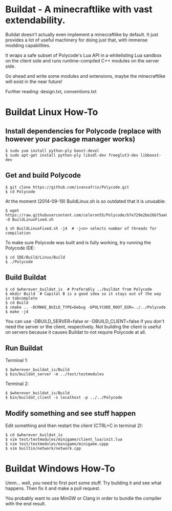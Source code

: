 Buildat - A minecraftlike with vast extendability.
==================================================

Buildat doesn't actually even implement a minecraftlike by default. It just
provides a lot of useful machinery for doing just that, with immense modding
capabilities.

It wraps a safe subset of Polycode's Lua API in a whitelisting Lua sandbox on
the client side and runs runtime-compiled C++ modules on the server side.

Go ahead and write some modules and extensions, maybe the minecraftlike will
exist in the near future!

Further reading: design.txt, conventions.txt

Buildat Linux How-To
====================

Install dependencies for Polycode (replace with however your package manager works)
-------------------------------------------------------------------------------------

    $ sudo yum install python-ply boost-devel
    $ sudo apt-get install python-ply libsdl-dev freeglut3-dev libboost-dev

Get and build Polycode
------------------------

    $ git clone https://github.com/ivansafrin/Polycode.git
    $ cd Polycode

At the moment (2014-09-19) BuildLinux.sh is so outdated that it is unusable:

    $ wget https://raw.githubusercontent.com/celeron55/Polycode/b7e729e2be26b75ae0922f61cb56df3d6e98b86d/BuildLinux.sh -O BuildLinuxFixed.sh

    $ sh BuildLinuxFixed.sh -j4  # -j<n> selects number of threads for compilation

To make sure Polycode was built and is fully working, try running the Polycode IDE:

    $ cd IDE/Build/Linux/Build
    $ ./Polycode

Build Buildat
---------------

    $ cd $wherever_buildat_is  # Preferably ../buildat from Polycode
    $ mkdir Build  # Capital B is a good idea so it stays out of the way in tabcomplete
    $ cd Build
    $ cmake .. -DCMAKE_BUILD_TYPE=Debug -DPOLYCODE_ROOT_DIR=../../Polycode
    $ make -j4

You can use -DBUILD_SERVER=false or -DBUILD_CLIENT=false if you don't need the
server or the client, respectively. Not building the client is useful on servers
because it causes Buildat to not require Polycode at all.

Run Buildat
-------------

Terminal 1:

    $ $wherever_buildat_is/Build
    $ bin/buildat_server -m ../test/testmodules

Terminal 2:

    $ $wherever_buildat_is/Build
    $ bin/buildat_client -s localhost -p ../../Polycode

Modify something and see stuff happen
---------------------------------------

Edit something and then restart the client (CTRL+C in terminal 2):

    $ cd $wherever_buildat_is
    $ vim test/testmodules/minigame/client_lua/init.lua
    $ vim test/testmodules/minigame/minigame.cppp
    $ vim builtin/network/network.cpp

Buildat Windows How-To
======================

Umm... well, you need to first port some stuff. Try building it and see what
happens. Then fix it and make a pull request.

You probably want to use MinGW or Clang in order to bundle the compiler with the
end result.

